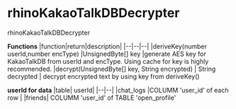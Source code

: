 # rhinoKakaoTalkDBDecrypter
rhinoKakaoTalkDBDecrypter

**Functions**
|function|return|description|
|--|--|--|
|deriveKey(number userId,number encType)  |UnsignedByte[] key  |generate AES key for KakaoTalkDB from userId and encType. Using cache for key is highly recommended.
|decrypt(UnsignedByte[] key, String encrypted) | String decrypted | decrypt encrypted text by using key from deriveKey()

**userId for data**
|table|  userId|
|--|--|
|chat_logs  |COLUMM 'user_id' of each row |
|friends| COLUMM 'user_id' of TABLE 'open_profile'

